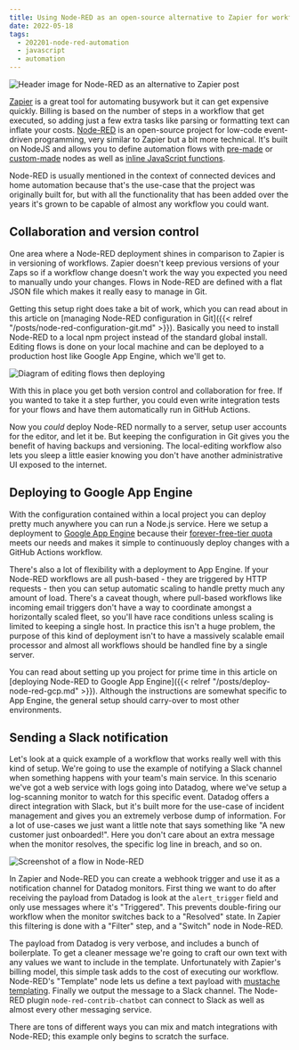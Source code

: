 ```yaml
---
title: Using Node-RED as an open-source alternative to Zapier for workflow automation
date: 2022-05-18
tags:
  - 202201-node-red-automation
  - javascript
  - automation
---
```


![Header image for Node-RED as an alternative to Zapier post](/zapier-alternative-node-red/header.png)

[Zapier](https://zapier.com/) is a great tool for automating busywork but it can get expensive quickly. Billing is based on the number of steps in a workflow that get executed, so adding just a few extra tasks like parsing or formatting text can inflate your costs. [Node-RED](https://nodered.org/) is an open-source project for low-code event-driven programming, very similar to Zapier but a bit more technical. It's built on NodeJS and allows you to define automation flows with [pre-made](https://flows.nodered.org/search?type=node&sort=downloads) or [custom-made](https://nodered.org/docs/creating-nodes/) nodes as well as [inline JavaScript functions](https://nodered.org/docs/user-guide/writing-functions).

Node-RED is usually mentioned in the context of connected devices and home automation because that's the use-case that the project was originally built for, but with all the functionality that has been added over the years it's grown to be capable of almost any workflow you could want.

## Collaboration and version control

One area where a Node-RED deployment shines in comparison to Zapier is in versioning of workflows. Zapier doesn't keep previous versions of your Zaps so if a workflow change doesn't work the way you expected you need to manually undo your changes. Flows in Node-RED are defined with a flat JSON file which makes it really easy to manage in Git.

Getting this setup right does take a bit of work, which you can read about in this article on [managing Node-RED configuration in Git]({{< relref "/posts/node-red-configuration-git.md" >}}). Basically you need to install Node-RED to a local npm project instead of the standard global install. Editing flows is done on your local machine and can be deployed to a production host like Google App Engine, which we'll get to.

![Diagram of editing flows then deploying](/zapier-alternative-node-red/overview.png)

With this in place you get both version control and collaboration for free. If you wanted to take it a step further, you could even write integration tests for your flows and have them automatically run in GitHub Actions.

Now you _could_ deploy Node-RED normally to a server, setup user accounts for the editor, and let it be. But keeping the configuration in Git gives you the benefit of having backups and versioning. The local-editing workflow also lets you sleep a little easier knowing you don't have another administrative UI exposed to the internet.

## Deploying to Google App Engine

With the configuration contained within a local project you can deploy pretty much anywhere you can run a Node.js service. Here we setup a deployment to [Google App Engine](https://cloud.google.com/appengine) because their [forever-free-tier quota](https://cloud.google.com/appengine/quotas) meets our needs and makes it simple to continuously deploy changes with a GitHub Actions workflow.

There's also a lot of flexibility with a deployment to App Engine. If your Node-RED workflows are all push-based - they are triggered by HTTP requests - then you can setup automatic scaling to handle pretty much any amount of load. There's a caveat though, where pull-based workflows like incoming email triggers don't have a way to coordinate amongst a horizontally scaled fleet, so you'll have race conditions unless scaling is limited to keeping a single host. In practice this isn't a huge problem, the purpose of this kind of deployment isn't to have a massively scalable email processor and almost all workflows should be handled fine by a single server.

You can read about setting up you project for prime time in this article on [deploying Node-RED to Google App Engine]({{< relref "/posts/deploy-node-red-gcp.md" >}}). Although the instructions are somewhat specific to App Engine, the general setup should carry-over to most other environments.

## Sending a Slack notification

Let's look at a quick example of a workflow that works really well with this kind of setup. We're going to use the example of notifying a Slack channel when something happens with your team's main service. In this scenario we've got a web service with logs going into Datadog, where we've setup a log-scanning monitor to watch for this specific event. Datadog offers a direct integration with Slack, but it's built more for the use-case of incident management and gives you an extremely verbose dump of information. For a lot of use-cases we just want a little note that says something like "A new customer just onboarded!". Here you don't care about an extra message when the monitor resolves, the specific log line in breach, and so on.

![Screenshot of a flow in Node-RED](/zapier-alternative-node-red/node-red-datadog-slack.png)

In Zapier and Node-RED you can create a webhook trigger and use it as a notification channel for Datadog monitors. First thing we want to do after receiving the payload from Datadog is look at the `alert_trigger` field and only use messages where it's "Triggered". This prevents double-firing our workflow when the monitor switches back to a "Resolved" state. In Zapier this filtering is done with a "Filter" step, and a "Switch" node in Node-RED.

The payload from Datadog is very verbose, and includes a bunch of boilerplate. To get a cleaner message we're going to craft our own text with any values we want to include in the template. Unfortunately with Zapier's billing model, this simple task adds to the cost of executing our workflow. Node-RED's "Template" node lets us define a text payload with [mustache templating](https://mustache.github.io/). Finally we output the message to a Slack channel. The Node-RED plugin `node-red-contrib-chatbot` can connect to Slack as well as almost every other messaging service.

There are tons of different ways you can mix and match integrations with Node-RED; this example only begins to scratch the surface.
